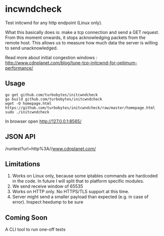 incwndcheck
===========

Test initcwnd for any http endpoint (Linux only).

What this basically does is: make a tcp connection and send a GET request. From this moment onwards, it stops acknowledging packets from the remote host. This allows us to measure how much data the server is willing to send unacknowledged.

Read more about initial congestion windows : http://www.cdnplanet.com/blog/tune-tcp-initcwnd-for-optimum-performance/

Usage
-----

```
go get github.com/turbobytes/initcwndcheck
go build github.com/turbobytes/initcwndcheck
wget -O homepage.html https://github.com/turbobytes/initcwndcheck/raw/master/homepage.html
sudo ./initcwndcheck
```

In browser open http://127.0.0.1:8565/

JSON API
--------

/runtest?url=http%3A//www.cdnplanet.com/

Limitations
-----------

1. Works on Linux only, because some iptables commands are hardcoded in the code. In future I will split that to platform specific modules.
2. We send receive window of 65535
3. Works on HTTP only. No HTTPS/TLS support at this time.
4. Server might send a smaller payload than expected (e.g. in case of error). Inspect hexdump to be sure

Coming Soon
-----------

A CLI tool to run one-off tests
